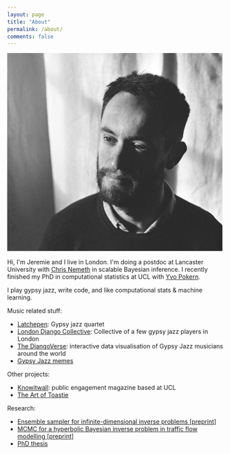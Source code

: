```yaml
---
layout: page
title: "About"
permalink: /about/
comments: false
---
```




<div>
<img src="/assets/Jeremie_crop_opt.jpg" class="about_image image-left"/>  <p class="about_bio">Hi, I'm Jeremie and I live in London. I'm doing a postdoc at Lancaster University with <a href="http://www.lancs.ac.uk/~nemeth/">Chris Nemeth</a> in scalable Bayesian inference. I recently finished my PhD in computational statistics at UCL with <a href="https://www.ucl.ac.uk/statistics/people/yvopokern">Yvo Pokern</a>.

I play gypsy jazz, write code, and like computational stats & machine learning.</p>
</div>



Music related stuff:
- [Latchepen](https://www.latchepen.com/): Gypsy jazz quartet
- [London Django Collective](https://londondjangocollective.com): Collective of a few gypsy jazz players in London
- [The DjangoVerse](https://www.londondjangocollective.com/djangoverse/): interactive data visualisation of Gypsy Jazz musicians around the world
- [Gypsy Jazz memes](https://www.instagram.com/gypsyjazzmemes/)

Other projects:
- [Knowitwall](https://knowitwall.com): public engagement magazine based at UCL
- [The Art of Toastie](https://www.instagram.com/jeremie.coullon/)

Research:
- [Ensemble sampler for infinite-dimensional inverse problems [preprint]](https://arxiv.org/abs/2010.15181)
- [MCMC for a hyperbolic Bayesian inverse problem in traffic flow modelling [preprint]](https://arxiv.org/abs/2001.02013)
- [PhD thesis](https://discovery.ucl.ac.uk/id/eprint/10078714/)
